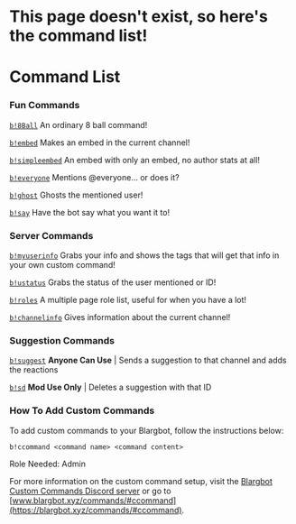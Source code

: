 # This page doesn't exist, so here's the command list!

# Command List
### Fun Commands
[`b!8Ball`](https://blargbotcc.tk/commands/8ball.txt) An ordinary 8 ball command!

[`b!embed`](https://blargbotcc.tk/commands/embed.txt) Makes an embed in the current channel!

[`b!simpleembed`](https://blargbotcc.tk/commands/simpleembed.txt) An embed with only an embed, no author stats at all!

[`b!everyone`](https://blargbotcc.tk/commands/everyone.txt) Mentions @everyone... or does it?

[`b!ghost`](https://blargbotcc.tk/commands/ghost.txt) Ghosts the mentioned user!

[`b!say`](https://blargbotcc.tk/commands/say.txt) Have the bot say what you want it to!
### Server Commands
[`b!myuserinfo`](https://blargbotcc.tk/commands/myuserinfo.txt) Grabs your info and shows the tags that will get that info in your own custom command!

[`b!ustatus`](https://blargbotcc.tk/commands/ustatus.txt) Grabs the status of the user mentioned or ID!

[`b!roles`](https://blargbotcc.tk/commands/roles.txt) A multiple page role list, useful for when you have a lot!

[`b!channelinfo`](https://blargbotcc.tk/commands/channelinfo.txt) Gives information about the current channel!
### Suggestion Commands
[`b!suggest`](https://blargbotcc.tk/commands/suggest.txt) **Anyone Can Use** | Sends a suggestion to that channel and adds the reactions

[`b!sd`](https://blargbotcc.tk/commands/sd.txt) **Mod Use Only** | Deletes a suggestion with that ID
### How To Add Custom Commands
To add custom commands to your Blargbot, follow the instructions below:

```b!ccommand <command name> <command content>```

Role Needed: Admin

For more information on the custom command setup, visit the [Blargbot Custom Commands Discord server](https://discord.gg/wFBYUXS) or go to [www.blargbot.xyz/commands/#ccommand](https://blargbot.xyz/commands/#ccommand).
